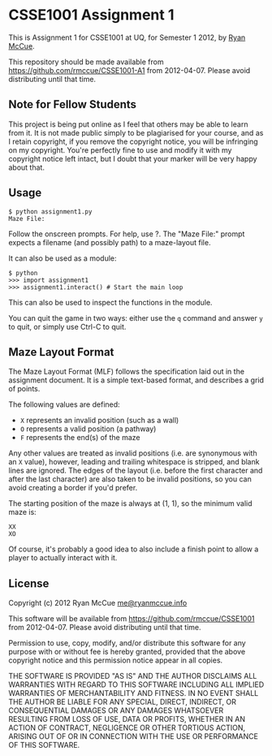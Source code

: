 # CSSE1001 Assignment 1
This is Assignment 1 for CSSE1001 at UQ, for Semester 1 2012, by
[Ryan McCue](http://ryanmccue.info/).

This repository should be made available from
https://github.com/rmccue/CSSE1001-A1 from 2012-04-07. Please avoid
distributing until that time.


## Note for Fellow Students

This project is being put online as I feel that others may be able to
learn from it. It is not made public simply to be plagiarised for your
course, and as I retain copyright, if you remove the copyright notice,
you will be infringing on my copyright. You're perfectly fine to use
and modify it with my copyright notice left intact, but I doubt that
your marker will be very happy about that.


## Usage

	$ python assignment1.py
	Maze File:

Follow the onscreen prompts. For help, use ?. The "Maze File:" prompt
expects a filename (and possibly path) to a maze-layout file.

It can also be used as a module:

	$ python
	>>> import assignment1
	>>> assignment1.interact() # Start the main loop

This can also be used to inspect the functions in the module.

You can quit the game in two ways: either use the `q` command and
answer `y` to quit, or simply use Ctrl-C to quit.


## Maze Layout Format

The Maze Layout Format (MLF) follows the specification laid out in the
assignment document. It is a simple text-based format, and describes a
grid of points.

The following values are defined:

* `X` represents an invalid position (such as a wall)
* `O` represents a valid position (a pathway)
* `F` represents the end(s) of the maze

Any other values are treated as invalid positions (i.e. are synonymous
with an `X` value), however, leading and trailing whitespace is
stripped, and blank lines are ignored. The edges of the layout (i.e.
before the first character and after the last character) are also
taken to be invalid positions, so you can avoid creating a border if
you'd prefer.

The starting position of the maze is always at (1, 1), so the minimum
valid maze is:

	XX
	XO

Of course, it's probably a good idea to also include a finish point to
allow a player to actually interact with it.


## License

Copyright (c) 2012 Ryan McCue <me@ryanmccue.info>

This software will be available from
https://github.com/rmccue/CSSE1001 from 2012-04-07. Please avoid
distributing until that time.

Permission to use, copy, modify, and/or distribute this software for
any purpose with or without fee is hereby granted, provided that the
above copyright notice and this permission notice appear in
all copies.

THE SOFTWARE IS PROVIDED "AS IS" AND THE AUTHOR DISCLAIMS ALL
WARRANTIES WITH REGARD TO THIS SOFTWARE INCLUDING ALL IMPLIED
WARRANTIES OF MERCHANTABILITY AND FITNESS. IN NO EVENT SHALL THE
AUTHOR BE LIABLE FOR ANY SPECIAL, DIRECT, INDIRECT, OR CONSEQUENTIAL
DAMAGES OR ANY DAMAGES WHATSOEVER RESULTING FROM LOSS OF USE, DATA OR
PROFITS, WHETHER IN AN ACTION OF CONTRACT, NEGLIGENCE OR OTHER
TORTIOUS ACTION, ARISING OUT OF OR IN CONNECTION WITH THE USE OR
PERFORMANCE OF THIS SOFTWARE.